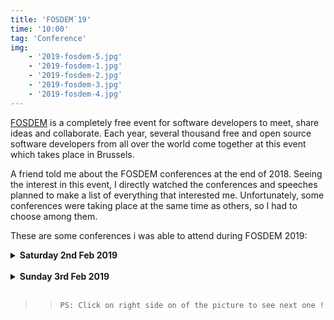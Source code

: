 ```yaml
---
title: 'FOSDEM`19'
time: '10:00'
tag: 'Conference'
img: 
    - '2019-fosdem-5.jpg'
    - '2019-fosdem-1.jpg'
    - '2019-fosdem-2.jpg'
    - '2019-fosdem-3.jpg'
    - '2019-fosdem-4.jpg'
---
```


[FOSDEM](https://fosdem.org "fosdem") is a completely free event for software developers to meet, share ideas and collaborate.
Each year, several thousand free and open source software developers from all over the world come together at this event which takes place in Brussels.

A friend told me about the FOSDEM conferences at the end of 2018.
Seeing the interest in this event, I directly watched the conferences and speeches planned to make a list of everything that interested me.
Unfortunately, some conferences were taking place at the same time as others, so I had to choose among them.

These are some conferences i was able to attend during FOSDEM 2019:

<details>
  <summary> <b> Saturday 2nd Feb 2019 </b></summary>

  <br/>

* 11h - 11h50 : FLOSS, the Internet and the Future
- 12h30 - 13h : Onion Adventures - How to use onion services and the Tor network in your web endeavors
- 14h - 14h50 : Matrix in the French State - What happens when a government adopts open source & open standards for all its internal communication?
- 15h - 15h50 : DNS over HTTPS - the good, the bad and the ugly (why, how, when and who gets to control how names are resolved)
- 16h20 - 16h35 : Open Software deserves Open Hardware - How Europe is taking the lead in Open Hardware

</details>

<br/>


<details>
  <summary> <b> Sunday 3rd Feb 2019  </b></summary>

  <br/>

- 10h15 - 10h45 : Tooling for IntelliJ Platform Plugins
- 11h - 11h50 : The Current and Future Tor Project
- 13h - 13h50 : Open Source at DuckDuckGo - Raising the Standard of Trust Online
- 16h - 16h50 : The Cloud is Just Another Sun
- 17h - 17h50 : Fifty years of Unix and Linux advances
- 17h55 - 18h : Closing FOSDEM 2019

</details>

<br/>

>>```PS: Click on right side on of the picture to see next one !```